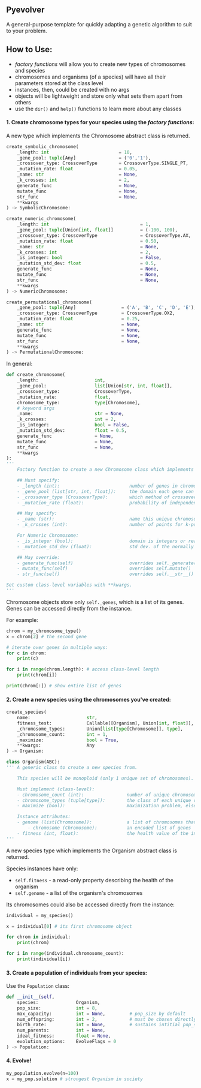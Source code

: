 ## Pyevolver
A general-purpose template for quickly adapting a genetic algorithm to suit to your problem.

## How to Use:

- _factory functions_ will allow you to create new types of chromosomes and species
- chromosomes and organisms (of a species) will have all their parameters stored at the class level
- instances, then, could be created with no args
- objects will be lightweight and store only what sets them apart from others
- use the `dir()` and `help()` functions to learn more about any classes

#### 1. Create chromosome types for your species using the *factory functions*:

A new type which implements the Chromosome abstract class is returned.
```py
create_symbolic_chromosome(
    _length: int                          = 10, 
    _gene_pool: tuple[Any]                = ('0','1'),
    _crossover_type: CrossoverType        = CrossoverType.SINGLE_PT,
    _mutation_rate: float                 = 0.05,
    _name: str                            = None,
    _k_crosses: int                       = 2,
    generate_func                         = None,
    mutate_func                           = None,
    str_func                              = None,
    **kwargs
) -> SymbolicChromosome:
```
```py
create_numeric_chromosome(
    _length: int                                  = 1, 
    _gene_pool: tuple[Union[int, float]]          = (-100, 100),
    _crossover_type: CrossoverType                = CrossoverType.AX,
    _mutation_rate: float                         = 0.50,
    _name: str                                    = None,
    _k_crosses: int                               = 2,
    _is_integer: bool                             = False,
    _mutation_std_dev: float                      = 0.5,
    generate_func                                 = None,
    mutate_func                                   = None,
    str_func                                      = None,
    **kwargs
) -> NumericChromosome:
```
```py
create_permutational_chromosome(
    _gene_pool: tuple[Any]                 = ('A', 'B', 'C', 'D', 'E'),
    _crossover_type: CrossoverType         = CrossoverType.OX2,
    _mutation_rate: float                  = 0.25,
    _name: str                             = None,
    generate_func                          = None,
    mutate_func                            = None,
    str_func                               = None,
    **kwargs
) -> PermutationalChromosome:
```

In general:
```py
def create_chromosome(
    _length:                     int,
    _gene_pool:                  list[Union[str, int, float]],
    _crossover_type:             CrossoverType,
    _mutation_rate:              float,
    chromosome_type:             type[Chromosome],
    # keyword args
    _name:                       str = None,
    _k_crosses:                  int = 2,
    _is_integer:                 bool = False,
    _mutation_std_dev:           float = 0.5,
    generate_func                = None,
    mutate_func                  = None,
    str_func                     = None,
    **kwargs
):
'''
    Factory function to create a new Chromosome class which implements chromosome_type.

    ## Must specify:
    - _length (int):                          number of genes in chromosome
    - _gene_pool (list[str, int, float]):     the domain each gene can be encoded by
    - _crossover_type (CrossoverType):        which method of crossover this chromosome uses
    - _mutation_rate (float):                 probability of independent gene mutation events

    ## May specify:
    - _name (str):                            name this unique chromosome
    - _k_crosses (int):                       number of points for k-point crossover

    For Numeric Chromosome:
    - _is_integer (bool):                     domain is integers or real numbers
    - _mutation_std_dev (float):              std dev. of the normally distributed mutation delta

    ## May override:
    - generate_func(self)                     overrides self._generate()
    - mutate_func(self)                       overrides self.mutate()
    - str_func(self)                          overrides self.__str__()

Set custom class-level variables with **kwargs.
'''
```

Chromosome objects store only `self._genes`, which is a list of its genes.  
Genes can be accessed directly from the instance.  

For example:
```py
chrom = my_chromosome_type()
x = chrom[2] # the second gene

# iterate over genes in multiple ways:
for c in chrom:
    print(c)

for i in range(chrom.length): # access class-level length
    print(chrom[i])

print(chrom[:]) # show entire list of genes
```


#### 2. Create a new species using the chromosomes you've created:
```py
create_species(
    name:                     str, 
    fitness_test:             Callable[[Organism], Union[int, float]], 
    _chromosome_types:        Union[list[type[Chromosome]], type], 
    _chromosome_count:        int = 1, 
    _maximize:                bool = True, 
    **kwargs:                 Any
) -> Organism:

class Organism(ABC):
''' A generic class to create a new species from.

    This species will be monoploid (only 1 unique set of chromosomes).

    Must implement (class-level):
    - chromosome_count (int):                number of unique chromosomes
    - chromosome_types (tuple[type]):        the class of each unique chromosome
    - maximize (bool):                       maximization problem, else min

    Instance attributes:
    - genome (list[Chromosome]):             a list of chromosomes that together represent a unique solution
        - chromosome (Chromosome):           an encoded list of genes
    - fitness (int, float):                  the health value of the individual
'''
```
A new species type which implements the Organism abstract class is returned.

Species instances have only:
- `self.fitness` - a read-only property describing the health of the organism
- `self.genome` - a list of the organism's chromosomes

Its chromosomes could also be accessed directly from the instance:

```py
individual = my_species()

x = individual[0] # its first chromosome object

for chrom in individual:
    print(chrom)

for i in range(individual.chromosome_count):
    print(individual[i])
```


#### 3. Create a population of individuals from your species:
Use the `Population` class:
```py
def __init__(self,
    species:              Organism,
    pop_size:             int = 8,
    max_capacity:         int = None,         # pop_size by default
    num_offspring:        int = 2,            # must be chosen directly (>= 1)
    birth_rate:           int = None,         # sustains intitial pop_size by default
    num_parents:          int = None,
    ideal_fitness:        float = None,
    evolution_options:    EvolveFlags = 0
) -> Population:
```

#### 4. Evolve!
```py
my_population.evolve(n=100)
x = my_pop.solution # strongest Organism in society
```